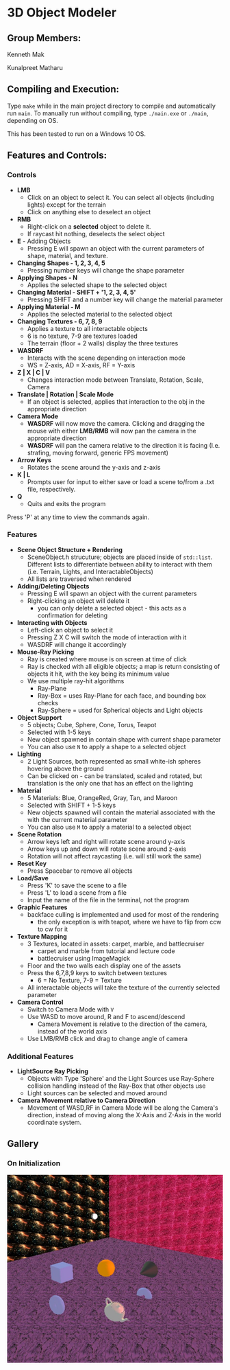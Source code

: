 # 3D Object Modeler
## Group Members:
Kenneth Mak

Kunalpreet Matharu

## Compiling and Execution:
Type `make` while in the main project directory to compile and automatically run `main`. To manually run without compiling, type `./main.exe` or `./main`, depending on OS.

This has been tested to run on a Windows 10 OS.


## Features and Controls:
### Controls
- **LMB**
  - Click on an object to select it. You can select all objects (including lights) except for the terrain
  - Click on anything else to deselect an object
- **RMB**
  - Right-click on a **selected** object to delete it.
  - If raycast hit nothing, deselects the select object
- **E** - Adding Objects
  - Pressing E will spawn an object with the current parameters of shape, material, and texture.
- **Changing Shapes - 1, 2, 3, 4, 5**
  - Pressing number keys will change the shape parameter
- **Applying Shapes - N**
  - Applies the selected shape to the selected object
- **Changing Material - SHIFT + '1, 2, 3, 4, 5'**
  - Pressing SHIFT and a number key will change the material parameter
- **Applying Material - M**
  - Applies the selected material to the selected object
- **Changing Textures - 6, 7, 8, 9**
  - Applies a texture to all interactable objects
  - 6 is no texture, 7-9 are textures loaded
  - The terrain (floor + 2 walls) display the three textures
- **WASDRF**
  - Interacts with the scene depending on interaction mode
  - WS = Z-axis, AD = X-axis, RF = Y-axis
- **Z | X | C | V**
  - Changes interaction mode between Translate, Rotation, Scale, Camera
- **Translate | Rotation | Scale Mode**
  - If an object is selected, applies that interaction to the obj in the appropriate direction
- **Camera Mode**
  - **WASDRF** will now move the camera. Clicking and dragging the mouse with either **LMB/RMB** will now pan the camera in the appropriate direction
  - **WASDRF** will pan the camera relative to the direction it is facing (I.e. strafing, moving forward, generic FPS movement)
- **Arrow Keys**
  - Rotates the scene around the y-axis and z-axis
- **K | L**
  - Prompts user for input to either save or load a scene to/from a .txt file, respectively.
- **Q**
  - Quits and exits the program 

Press 'P' at any time to view the commands again. 

### Features
- **Scene Object Structure + Rendering**
  - SceneObject.h strucuture; objects are placed inside of `std::list`. Different lists to differentiate between ability to interact with them (i.e. Terrain, Lights, and InteractableObjects)
  - All lists are traversed when rendered
- **Adding/Deleting Objects**
  - Pressing E will spawn an object with the current parameters
  - Right-clicking an object will delete it
    - you can only delete a selected object - this acts as a confirmation for deleting
- **Interacting with Objects**
  - Left-click an object to select it
  - Pressing Z X C will switch the mode of interaction with it
  - WASDRF will change it accordingly
- **Mouse-Ray Picking**
  - Ray is created where mouse is on screen at time of click
  - Ray is checked with all eligible objects; a map is return consisting of objects it hit, with the key being its minimum value
  - We use multiple ray-hit algorithms
    - Ray-Plane 
    - Ray-Box = uses Ray-Plane for each face, and bounding box checks
    - Ray-Sphere = used for Spherical objects and Light objects
- **Object Support**
  - 5 objects; Cube, Sphere, Cone, Torus, Teapot
  - Selected with 1-5 keys
  - New object spawned in contain shape with current shape parameter
  - You can also use `N` to apply a shape to a selected object
- **Lighting**
  - 2 Light Sources, both represented as small white-ish spheres hovering above the ground
  - Can be clicked on - can be translated, scaled and rotated, but translation is the only one that has an effect on the lighting
- **Material**
  - 5 Materials: Blue, OrangeRed, Gray, Tan, and Maroon
  - Selected with SHIFT + 1-5 keys
  - New objects spawned will contain the material associated with the with the current material parameter
  - You can also use `M` to apply a material to a selected object
- **Scene Rotation**
  - Arrow keys left and right will rotate scene around y-axis
  - Arrow keys up and down will rotate scene around z-axis
  - Rotation will not affect raycasting (i.e. will still work the same)
- **Reset Key**
  - Press Spacebar to remove all objects
- **Load/Save**
  - Press 'K' to save the scene to a file
  - Press 'L' to load a scene from a file
  - Input the name of the file in the terminal, not the program
- **Graphic Features**
  - backface culling is implemented and used for most  of the rendering
    - the only exception is with teapot, where we have to flip from ccw to cw for it
- **Texture Mapping**
  - 3 Textures, located in assets: carpet, marble, and battlecruiser
    - carpet and marble from tutorial and lecture code
    - battlecruiser using ImageMagick
  - Floor and the two walls each display one of the assets
  - Press the 6,7,8,9 keys to switch between textures
    - 6 = No Texture, 7-9 = Texture
  - All interactable objects will take the texture of the currently selected parameter
- **Camera Control**
  - Switch to Camera Mode with `V`
  - Use WASD to move around, R and F to ascend/descend
    - Camera Movement is relative to the direction of the camera, instead of the world axis
  - Use LMB/RMB click and drag to change angle of camera
### Additional Features
- **LightSource Ray Picking**
  - Objects with Type 'Sphere' and the Light Sources use Ray-Sphere collision handling instead of the Ray-Box that other objects use
  - Light sources can be selected and moved around
- **Camera Movement relative to Camera Direction**
  - Movement of WASD,RF in Camera Mode will be along the Camera's direction, instead of moving along the X-Axis and Z-Axis in the world coordinate system.

## Gallery
### On Initialization
![Initialization](assets\images\Sample.JPG)